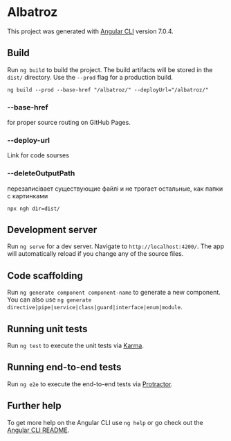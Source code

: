 # Albatroz

This project was generated with [Angular CLI](https://github.com/angular/angular-cli) version 7.0.4.

## Build

Run `ng build` to build the project. The build artifacts will be stored in the `dist/` directory. Use the `--prod` flag for a production build.

```
ng build --prod --base-href "/albatroz/" --deployUrl="/albatroz/"
```

### --base-href
  for proper source routing on GitHub Pages.

### --deploy-url
  Link for code sourses <script src="/albatroz/main.e09a...4b74.js"></script>

### --deleteOutputPath
  перезаписівает существующие файлі и не трогает остальные, как папки с картинками

```
npx ngh dir=dist/
```


## Development server

Run `ng serve` for a dev server. Navigate to `http://localhost:4200/`. The app will automatically reload if you change any of the source files.

## Code scaffolding

Run `ng generate component component-name` to generate a new component. You can also use `ng generate directive|pipe|service|class|guard|interface|enum|module`.

## Running unit tests

Run `ng test` to execute the unit tests via [Karma](https://karma-runner.github.io).

## Running end-to-end tests

Run `ng e2e` to execute the end-to-end tests via [Protractor](http://www.protractortest.org/).

## Further help

To get more help on the Angular CLI use `ng help` or go check out the [Angular CLI README](https://github.com/angular/angular-cli/blob/master/README.md).
